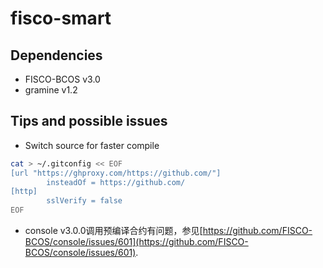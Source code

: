 # fisco-smart

## Dependencies

- FISCO-BCOS v3.0
- gramine v1.2

## Tips and possible issues

- Switch source for faster compile

```bash
cat > ~/.gitconfig << EOF
[url "https://ghproxy.com/https://github.com/"]
        insteadOf = https://github.com/
[http]
        sslVerify = false
EOF
```

- console v3.0.0调用预编译合约有问题，参见[https://github.com/FISCO-BCOS/console/issues/601](https://github.com/FISCO-BCOS/console/issues/601).